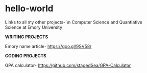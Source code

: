 # hello-world
Links to all my other projects- \n
Computer Science and Quantiative Science at Emory University


**WRITING PROJECTS** 

Emory name article-
https://goo.gl/9SV58r



**CODING PROJECTS** 

GPA calculator- 
https://github.com/stagedSea/GPA-Calculator




